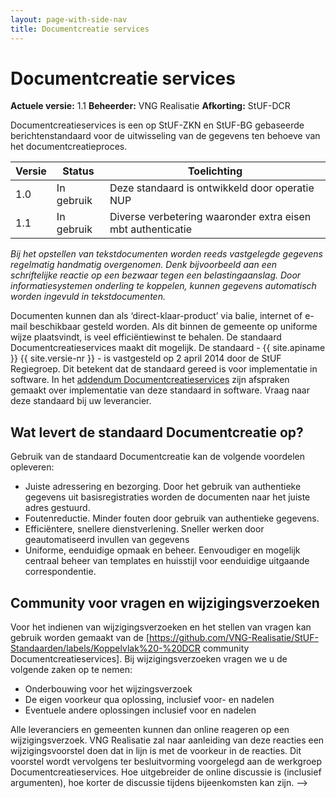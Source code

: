 ```yaml
---
layout: page-with-side-nav
title: Documentcreatie services
---
```

# Documentcreatie services

**Actuele versie:** 1.1 
**Beheerder:**  VNG Realisatie 
**Afkorting:**  StUF-DCR 

Documentcreatieservices is een op StUF-ZKN en StUF-BG gebaseerde berichtenstandaard voor de uitwisseling van de gegevens ten behoeve van het documentcreatieproces.

| Versie | Status | Toelichting |
| --- | --- | --- |
| 1.0 | In gebruik | Deze standaard is ontwikkeld door operatie NUP |
| 1.1 | In gebruik | Diverse verbetering waaronder extra eisen mbt authenticatie |


_Bij het opstellen van tekstdocumenten worden reeds vastgelegde gegevens regelmatig handmatig overgenomen. Denk bijvoorbeeld aan een schriftelijke reactie op een bezwaar tegen een belastingaanslag. Door informatiesystemen onderling te koppelen, kunnen gegevens automatisch worden ingevuld in tekstdocumenten._

Documenten kunnen dan als ‘direct-klaar-product’ via balie, internet of e-mail beschikbaar gesteld worden. Als dit binnen de gemeente op uniforme wijze plaatsvindt, is veel efficiëntiewinst te behalen. De standaard Documentcreatieservices maakt dit mogelijk. De standaard - {{ site.apiname }} {{ site.versie-nr }} - is vastgesteld op 2 april 2014 door de StUF Regiegroep. Dit betekent dat de standaard gereed is voor implementatie in software. In het [addendum Documentcreatieservices](https://www.softwarecatalogus.nl/addenda/addendum/Documentcreatie%20services%201%252E0) zijn afspraken gemaakt over implementatie van deze standaard in software. Vraag naar deze standaard bij uw leverancier. 

## Wat levert de standaard Documentcreatie op?

Gebruik van de standaard Documentcreatie kan de volgende voordelen opleveren:

* Juiste adressering en bezorging. Door het gebruik van authentieke gegevens uit basisregistraties worden de documenten naar het juiste adres gestuurd.
* Foutenreductie. Minder fouten door gebruik van authentieke gegevens.
* Efficiëntere, snellere dienstverlening. Sneller werken door geautomatiseerd invullen van gegevens 
* Uniforme, eenduidige opmaak en beheer. Eenvoudiger en mogelijk centraal beheer van templates en huisstijl voor eenduidige uitgaande correspondentie.

## Community voor vragen en wijzigingsverzoeken

Voor het indienen van wijzigingsverzoeken en het stellen van vragen kan gebruik worden gemaakt van de [https://github.com/VNG-Realisatie/StUF-Standaarden/labels/Koppelvlak%20-%20DCR community Documentcreatieservices]. Bij wijzigingsverzoeken vragen we u de volgende zaken op te nemen:
* Onderbouwing voor het wijzingsverzoek
* De eigen voorkeur qua oplossing, inclusief voor- en nadelen
* Eventuele andere oplossingen inclusief voor en nadelen

Alle leveranciers en gemeenten kunnen dan online reageren op een wijzigingsverzoek. VNG Realisatie zal naar aanleiding van deze reacties een wijzigingsvoorstel doen dat in lijn is met de voorkeur in de reacties. Dit voorstel wordt vervolgens ter besluitvorming voorgelegd aan de werkgroep Documentcreatieservices. Hoe uitgebreider de online discussie is (inclusief argumenten), hoe korter de discussie tijdens bijeenkomsten kan zijn. -->
